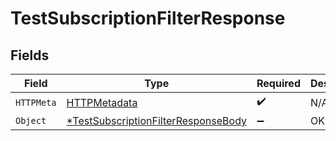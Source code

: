 # TestSubscriptionFilterResponse


## Fields

| Field                                                                          | Type                                                                           | Required                                                                       | Description                                                                    |
| ------------------------------------------------------------------------------ | ------------------------------------------------------------------------------ | ------------------------------------------------------------------------------ | ------------------------------------------------------------------------------ |
| `HTTPMeta`                                                                     | [HTTPMetadata](./httpmetadata.md)                                              | :heavy_check_mark:                                                             | N/A                                                                            |
| `Object`                                                                       | [*TestSubscriptionFilterResponseBody](./testsubscriptionfilterresponsebody.md) | :heavy_minus_sign:                                                             | OK                                                                             |